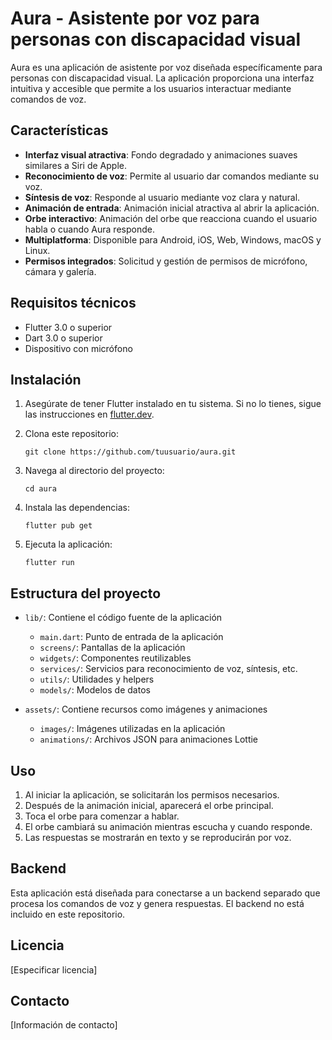 # Aura - Asistente por voz para personas con discapacidad visual

Aura es una aplicación de asistente por voz diseñada específicamente para personas con discapacidad visual. La aplicación proporciona una interfaz intuitiva y accesible que permite a los usuarios interactuar mediante comandos de voz.

## Características

- **Interfaz visual atractiva**: Fondo degradado y animaciones suaves similares a Siri de Apple.
- **Reconocimiento de voz**: Permite al usuario dar comandos mediante su voz.
- **Síntesis de voz**: Responde al usuario mediante voz clara y natural.
- **Animación de entrada**: Animación inicial atractiva al abrir la aplicación.
- **Orbe interactivo**: Animación del orbe que reacciona cuando el usuario habla o cuando Aura responde.
- **Multiplatforma**: Disponible para Android, iOS, Web, Windows, macOS y Linux.
- **Permisos integrados**: Solicitud y gestión de permisos de micrófono, cámara y galería.

## Requisitos técnicos

- Flutter 3.0 o superior
- Dart 3.0 o superior
- Dispositivo con micrófono

## Instalación

1. Asegúrate de tener Flutter instalado en tu sistema. Si no lo tienes, sigue las instrucciones en [flutter.dev](https://flutter.dev/docs/get-started/install).

2. Clona este repositorio:
   ```
   git clone https://github.com/tuusuario/aura.git
   ```

3. Navega al directorio del proyecto:
   ```
   cd aura
   ```

4. Instala las dependencias:
   ```
   flutter pub get
   ```

5. Ejecuta la aplicación:
   ```
   flutter run
   ```

## Estructura del proyecto

- `lib/`: Contiene el código fuente de la aplicación
  - `main.dart`: Punto de entrada de la aplicación
  - `screens/`: Pantallas de la aplicación
  - `widgets/`: Componentes reutilizables
  - `services/`: Servicios para reconocimiento de voz, síntesis, etc.
  - `utils/`: Utilidades y helpers
  - `models/`: Modelos de datos

- `assets/`: Contiene recursos como imágenes y animaciones
  - `images/`: Imágenes utilizadas en la aplicación
  - `animations/`: Archivos JSON para animaciones Lottie

## Uso

1. Al iniciar la aplicación, se solicitarán los permisos necesarios.
2. Después de la animación inicial, aparecerá el orbe principal.
3. Toca el orbe para comenzar a hablar.
4. El orbe cambiará su animación mientras escucha y cuando responde.
5. Las respuestas se mostrarán en texto y se reproducirán por voz.

## Backend

Esta aplicación está diseñada para conectarse a un backend separado que procesa los comandos de voz y genera respuestas. El backend no está incluido en este repositorio.

## Licencia

[Especificar licencia]

## Contacto

[Información de contacto]
